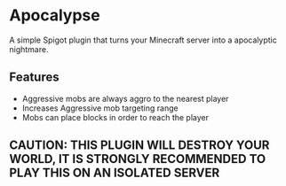 # Apocalypse

A simple Spigot plugin that turns your Minecraft server into a apocalyptic nightmare.

## Features
- Aggressive mobs are always aggro to the nearest player
- Increases Aggressive mob targeting range
- Mobs can place blocks in order to reach the player

## CAUTION: THIS PLUGIN WILL DESTROY YOUR WORLD, IT IS STRONGLY RECOMMENDED TO PLAY THIS ON AN ISOLATED SERVER
